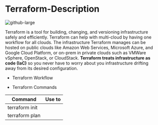 
# Terraform-Description

![github-large](https://www.criticalcase.com/file/2017/09/terraform-470x336.png)


Terraform is a tool for building, changing, and versioning infrastructure safely and efficiently. Terraform can help with multi-cloud by having one workflow for all clouds. The infrastructure Terraform manages can be hosted on public clouds like Amazon Web Services, Microsoft Azure, and Google Cloud Platform, or on-prem in private clouds such as VMWare vSphere, OpenStack, or CloudStack. **Terraform treats infrastructure as code (IaC)** so you never have to worry about you infrastructure drifting away from its desired configuration. 

* Terraform Workflow

* Terraform Commands

Command      | Use to
------------ | -------------
terraform init | 
terraform plan | 
